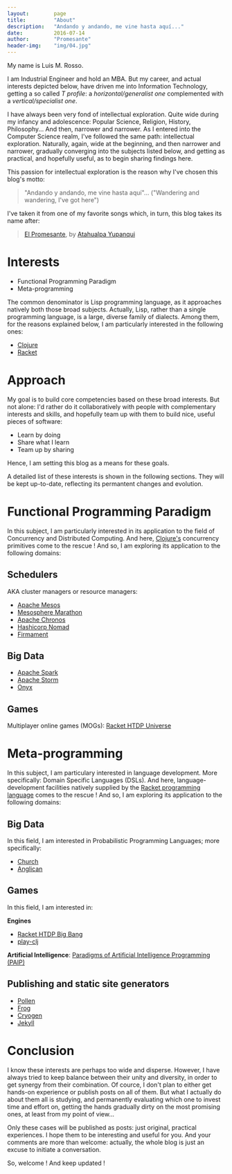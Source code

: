 ```yaml
---
layout:        page
title:         "About"
description:   "Andando y andando, me vine hasta aquí..."
date:          2016-07-14
author:        "Promesante"
header-img:    "img/04.jpg"
---
```


My name is Luis M. Rosso.

I am Industrial Engineer and hold an MBA. But my career, and actual interests depicted below, have driven me into Information Technology, getting a so called _T profile_: a _horizontal/generalist one_ complemented with a _vertical/specialist one_.

I have always been very fond of intellectual exploration. Quite wide during my infancy and adolescence: Popular Science, Religion, History, Philosophy... And then, narrower and narrower. As I entered into the Computer Science realm, I've followed the same path: intellectual exploration. Naturally, again, wide at the beginning, and then narrower and narrower, gradually converging into the subjects listed below, and getting as practical, and hopefully useful, as to begin sharing findings here.

This passion for intellectual exploration is the reason why I've chosen this blog's motto:

> "Andando y andando, me vine hasta aquí"...
> ("Wandering and wandering, I've got here")

I've taken it from one of my favorite songs which, in turn, this blog takes its name after:

> [El Promesante](https://www.youtube.com/watch?v=NeRb39bObgM&t=41m11s), by [Atahualpa Yupanqui](https://en.wikipedia.org/wiki/Atahualpa_Yupanqui)


# Interests

* Functional Programming Paradigm
* Meta-programming

The common denominator is Lisp programming language, as it approaches natively both those broad subjects. Actually, Lisp, rather than a single programming language, is a large, diverse family of dialects. Among them, for the reasons explained below, I am particularly interested in the following ones:

* [Clojure](http://clojure.org)
* [Racket](http://racket-lang.org)


# Approach

My goal is to build core competencies based on these  broad interests. But not alone: I'd rather do it collaboratively with people with complementary interests and skills, and hopefully team up with them to build nice, useful pieces of software:

* Learn by doing
* Share what I learn
* Team up by sharing

Hence, I am setting this blog as a means for these goals.

A detailed list of these interests is shown in the following sections. They will be kept up-to-date, reflecting its permantent changes and evolution.


# Functional Programming Paradigm

In this subject, I am particularly interested in its application to the field of Concurrency and Distributed Computing. And here, [Clojure's](http://clojure.org) concurrency primitives come to the rescue ! And so, I am exploring its application to the following domains:


## Schedulers

AKA cluster managers or resource managers:

* [Apache Mesos](http://mesos.apache.org/)
* [Mesosphere Marathon](https://mesosphere.github.io/marathon/)
* [Apache Chronos](https://mesos.github.io/chronos/)
* [Hashicorp Nomad](https://www.nomadproject.io/)
* [Firmament](http://www.firmament.io/)


## Big Data

* [Apache Spark](http://spark.apache.org/)
* [Apache Storm](http://storm.apache.org/)
* [Onyx](http://www.onyxplatform.org/)


## Games

Multiplayer online games (MOGs): [Racket HTDP Universe](https://www.realmofracket.com/)


# Meta-programming

In this subject, I am particulary interested in language development. More specifically: Domain Specific Languages (DSLs). And here, language-development facilities natively supplied by the [Racket programming language](http://racket-lang.org) comes to the rescue ! And so, I am exploring its application to the following domains:


## Big Data

In this field, I am interested in Probabilistic Programming Languages; more specifically:

* [Church](https://probmods.org/)
* [Anglican](http://www.robots.ox.ac.uk/~fwood/anglican/)


## Games

In this field, I am interested in:

**Engines**

* [Racket HTDP Big Bang](https://www.realmofracket.com/)
* [play-clj](https://github.com/oakes/play-clj)


**Artificial Intelligence**: [Paradigms of Artificial Intelligence Programming (PAIP)](http://www.amazon.com/Paradigms-Artificial-Intelligence-Programming-Studies/dp/1558601910)


## Publishing and static site generators

* [Pollen](http://docs.racket-lang.org/pollen/)
* [Frog](https://github.com/greghendershott/frog)
* [Cryogen](http://cryogenweb.org/)
* [Jekyll](https://jekyllrb.com/)


# Conclusion

I know these interests are perhaps too wide and disperse. However, I have always tried to keep balance between their unity and diversity, in order to get synergy from their combination. Of cource, I don't plan to either get hands-on experience or publish posts on all of them. But what I actually do about them all is studying, and permanently evaluating which one to invest time and effort on, getting the hands gradually dirty on the most promising ones, at least from my point of view...

Only these cases will be published as posts: just original, practical experiences. I hope them to be interesting and useful for you. And your comments are more than welcome: actually, the whole blog is just an excuse to initiate a conversation.

So, welcome ! And keep updated !
